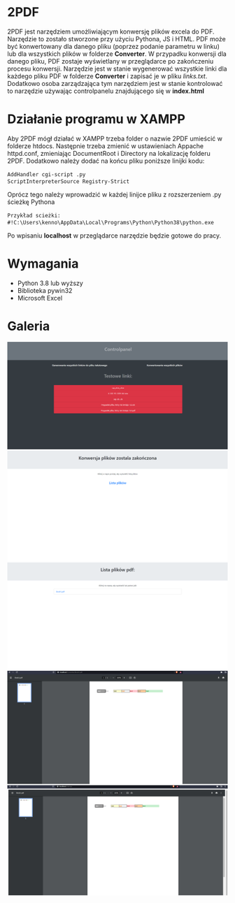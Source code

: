 # 2PDF
2PDF jest narzędziem umożliwiającym konwersję plików excela do PDF. Narzędzie to zostało stworzone przy użyciu Pythona, JS i HTML.
PDF może być konwertowany dla danego pliku (poprzez podanie parametru w linku) lub dla wszystkich plików w folderze <b>Converter</b>.
W przypadku konwersji dla danego pliku, PDF zostaje wyświetlany w przeglądarce po zakończeniu procesu konwersji. Narzędzie jest
w stanie wygenerować wszystkie linki dla każdego pliku PDF w folderze <b>Converter</b> i zapisać je w pliku <i>links.txt</i>.
Dodatkowo osoba zarządzająca tym narzędziem jest w stanie kontrolować to narzędzie używając controlpanelu znajdującego się w <b>index.html</b>

# Działanie programu w XAMPP
Aby 2PDF mógł działać w XAMPP trzeba folder o nazwie 2PDF umieścić w folderze htdocs. Następnie trzeba zmienić w ustawieniach Appache httpd.conf, zmieniając
DocumentRoot i Directory na lokalizację folderu 2PDF. Dodatkowo należy dodać na końcu pliku poniższe linijki kodu:
``` 
AddHandler cgi-script .py
ScriptInterpreterSource Registry-Strict
```
Oprócz tego należy wprowadzić w każdej linijce pliku z rozszerzeniem .py ścieżkę Pythona
```
Przykład scieżki:
#!C:\Users\kenno\AppData\Local\Programs\Python\Python38\python.exe
```
Po wpisaniu <b>localhost</b> w przeglądarce narzędzie będzie gotowe do pracy.

# Wymagania
- Python 3.8 lub wyższy
- Biblioteka pywin32
- Microsoft Excel

# Galeria
<div style="float: left;">
  <img src="1.png">
  <img src="2.png">
  <img src="3.png">
  <img src="4.png">
  <img src="5.png">
</div>
